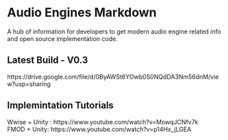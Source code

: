# Audio Engines Markdown
A hub of information for developers to get modern audio engine related info and open source implementation code.
<br>
<h2>Latest Build - V0.3</h2>
https://drive.google.com/file/d/0ByAWSt6YOwb0S0NQdDA3Nm56dnM/view?usp=sharing
<br>
<h2> Implemintation Tutorials</h2>
Wwise + Unity : https://www.youtube.com/watch?v=MowqJCNfv7k
<br>
FMOD + Unity: https://www.youtube.com/watch?v=p14Hx_jLGEA


